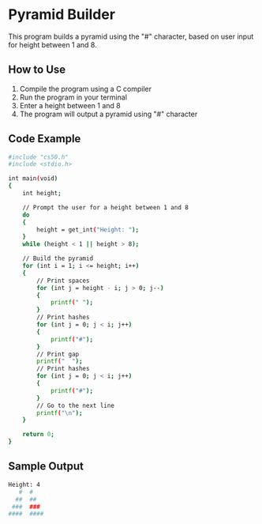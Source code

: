 # Pyramid Builder
This program builds a pyramid using the "#" character, based on user input for height between 1 and 8.

## How to Use
1. Compile the program using a C compiler
2. Run the program in your terminal
3. Enter a height between 1 and 8
4. The program will output a pyramid using "#" character

## Code Example
```sh
#include "cs50.h"
#include <stdio.h>

int main(void)
{
    int height;

    // Prompt the user for a height between 1 and 8
    do
    {
        height = get_int("Height: ");
    }
    while (height < 1 || height > 8);

    // Build the pyramid
    for (int i = 1; i <= height; i++)
    {
        // Print spaces
        for (int j = height - i; j > 0; j--)
        {
            printf(" ");
        }
        // Print hashes
        for (int j = 0; j < i; j++)
        {
            printf("#");
        }
        // Print gap
        printf("  ");
        // Print hashes
        for (int j = 0; j < i; j++)
        {
            printf("#");
        }
        // Go to the next line
        printf("\n");
    }

    return 0;
}
```

## Sample Output
```sh
Height: 4
   #  #
  ##  ##
 ###  ###
####  ####
```
